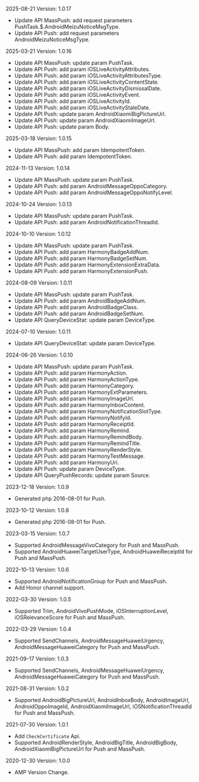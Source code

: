 2025-08-21 Version: 1.0.17
- Update API MassPush: add request parameters PushTask.$.AndroidMeizuNoticeMsgType.
- Update API Push: add request parameters AndroidMeizuNoticeMsgType.


2025-03-21 Version: 1.0.16
- Update API MassPush: update param PushTask.
- Update API Push: add param iOSLiveActivityAttributes.
- Update API Push: add param iOSLiveActivityAttributesType.
- Update API Push: add param iOSLiveActivityContentState.
- Update API Push: add param iOSLiveActivityDismissalDate.
- Update API Push: add param iOSLiveActivityEvent.
- Update API Push: add param iOSLiveActivityId.
- Update API Push: add param iOSLiveActivityStaleDate.
- Update API Push: update param AndroidXiaomiBigPictureUrl.
- Update API Push: update param AndroidXiaomiImageUrl.
- Update API Push: update param Body.


2025-03-18 Version: 1.0.15
- Update API MassPush: add param IdempotentToken.
- Update API Push: add param IdempotentToken.


2024-11-13 Version: 1.0.14
- Update API MassPush: update param PushTask.
- Update API Push: add param AndroidMessageOppoCategory.
- Update API Push: add param AndroidMessageOppoNotifyLevel.


2024-10-24 Version: 1.0.13
- Update API MassPush: update param PushTask.
- Update API Push: add param AndroidNotificationThreadId.


2024-10-10 Version: 1.0.12
- Update API MassPush: update param PushTask.
- Update API Push: add param HarmonyBadgeAddNum.
- Update API Push: add param HarmonyBadgeSetNum.
- Update API Push: add param HarmonyExtensionExtraData.
- Update API Push: add param HarmonyExtensionPush.


2024-08-09 Version: 1.0.11
- Update API MassPush: update param PushTask.
- Update API Push: add param AndroidBadgeAddNum.
- Update API Push: add param AndroidBadgeClass.
- Update API Push: add param AndroidBadgeSetNum.
- Update API QueryDeviceStat: update param DeviceType.


2024-07-10 Version: 1.0.11
- Update API QueryDeviceStat: update param DeviceType.


2024-06-26 Version: 1.0.10
- Update API MassPush: update param PushTask.
- Update API Push: add param HarmonyAction.
- Update API Push: add param HarmonyActionType.
- Update API Push: add param HarmonyCategory.
- Update API Push: add param HarmonyExtParameters.
- Update API Push: add param HarmonyImageUrl.
- Update API Push: add param HarmonyInboxContent.
- Update API Push: add param HarmonyNotificationSlotType.
- Update API Push: add param HarmonyNotifyId.
- Update API Push: add param HarmonyReceiptId.
- Update API Push: add param HarmonyRemind.
- Update API Push: add param HarmonyRemindBody.
- Update API Push: add param HarmonyRemindTitle.
- Update API Push: add param HarmonyRenderStyle.
- Update API Push: add param HarmonyTestMessage.
- Update API Push: add param HarmonyUri.
- Update API Push: update param DeviceType.
- Update API QueryPushRecords: update param Source.


2023-12-18 Version: 1.0.9
- Generated php 2016-08-01 for Push.

2023-10-12 Version: 1.0.8
- Generated php 2016-08-01 for Push.

2023-03-15 Version: 1.0.7
- Supported AndroidMessageVivoCategory for Push and MassPush.
- Supported AndroidHuaweiTargetUserType, AndroidHuaweiReceiptId for Push and MassPush.

2022-10-13 Version: 1.0.6
- Supported AndroidNotificationGroup for Push and MassPush.
- Add Honor channel support.

2022-03-30 Version: 1.0.5
- Supported Trim, AndroidVivoPushMode, iOSInterruptionLevel, iOSRelevanceScore for Push and MassPush.

2022-03-29 Version: 1.0.4
- Supported SendChannels, AndroidMessageHuaweiUrgency, AndroidMessageHuaweiCategory for Push and MassPush.

2021-09-17 Version: 1.0.3
- Supported SendChannels, AndroidMessageHuaweiUrgency, AndroidMessageHuaweiCategory for Push and MassPush.

2021-08-31 Version: 1.0.2
- Supported AndroidBigPictureUrl, AndroidInboxBody, AndroidImageUrl, AndroidOppoImageId, AndroidXiaomiImageUrl, iOSNotificationThreadId for Push and MassPush.

2021-07-30 Version: 1.0.1
- Add `CheckCertificate` Api.
- Supported AndroidRenderStyle, AndroidBigTitle, AndroidBigBody, AndroidXiaomiBigPictureUrl for Push and MassPush.

2020-12-30 Version: 1.0.0
- AMP Version Change.

